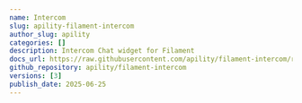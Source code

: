 ```yaml
---
name: Intercom
slug: apility-filament-intercom
author_slug: apility
categories: []
description: Intercom Chat widget for Filament
docs_url: https://raw.githubusercontent.com/apility/filament-intercom/refs/heads/master/README.md
github_repository: apility/filament-intercom
versions: [3]
publish_date: 2025-06-25
---
```

